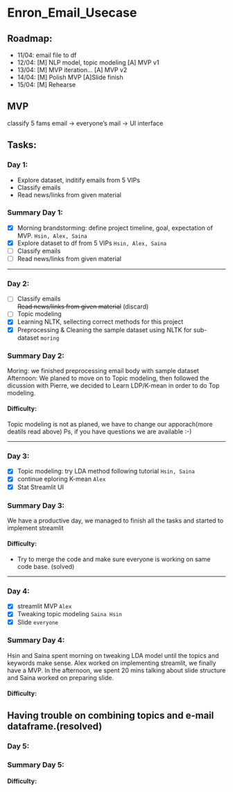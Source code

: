 # Enron_Email_Usecase
## Roadmap:
- 11/04: email file to df
- 12/04: [M] NLP model, topic modeling  [A] MVP v1
- 13/04: [M] MVP iteration... [A] MVP v2
- 14/04: [M] Polish MVP [A]Slide finish
- 15/04: [M] Rehearse

## MVP
classify 5 fams email → everyone’s mail → UI interface

## Tasks:
### Day 1:
- Explore dataset, inditify emails from 5 VIPs
- Classify emails
- Read news/links from given material

### Summary Day 1:
- [x] Morning brandstorming: define project timeline, goal, expectation of MVP. `Hsin, Alex, Saina`
- [x] Explore dataset to df from 5 VIPs `Hsin, Alex, Saina`
- [ ] Classify emails<br/>
- [ ] Read news/links from given material<br/>

---

### Day 2:
- [ ] Classify emails <br/>
~~Read news/links from given material~~  (discard)
- [ ] Topic modeling
- [x] Learning NLTK, sellecting correct methods for this project
- [x] Preprocessing & Cleaning the sample dataset using NLTK for sub-dataset `moring`
### Summary Day 2:
Moring: we finished preprocessing email body with sample dataset
Afternoon: We planed to move on to Topic modeling, then followed the dicussion with Pierre, we decided to Learn LDP/K-mean in order to do Top modeling.

#### Difficulty:
Topic modeling is not as planed, we have to change our apporach(more deatils read above)
Ps, if you have questions we are available :-)

---

### Day 3:
- [x] Topic modeling: try LDA method following tutorial `Hsin, Saina`
- [x] continue eploring K-mean `Alex`
- [x] Stat Streamlit UI
### Summary Day 3:
We have a productive day, we managed to finish all the tasks and started to implement streamlit
#### Difficulty:
- Try to merge the code and make sure everyone is working on same code base. (solved)

---

### Day 4:
- [x] streamlit MVP `Alex`
- [x] Tweaking topic modeling `Saina Hsin`
- [x] Slide `everyone`
### Summary Day 4:
Hsin and Saina spent morning on tweaking LDA model until the topics and keywords make sense.
Alex worked on implementing streamlit, we finally have a MVP.
In the afternoon, we spent 20 mins talking about slide structure and Saina worked on preparing slide.

#### Difficulty:
Having trouble on combining topics and e-mail dataframe.(resolved)
---

### Day 5:
### Summary Day 5:
#### Difficulty:
